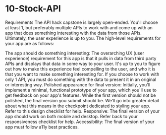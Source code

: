 # 10-Stock-API

Requirements
The API hack capstone is largely open-ended. You'll choose at least 1, but preferably multiple APIs to work with and come up with an app that does something interesting with the data from those APIs. Ultimately, the user experience is up to you. The high-level requirements for your app are as follows:

The app should do something interesting: The overarching UX (user experience) requirement for this app is that it pulls in data from third party APIs and displays that data in some way to your user. It's up to you to figure out how to make this experience feel compelling to the user, and who it is that you want to make something interesting for. If you choose to work with only 1 API, you must do something with the data to present it in an original or interesting way.
Polished appearance for final version: Initially, you'll implement a minimal, functional prototype of your app, which you'll use to get feedback on your app's features. While the first version should not be polished, the final version you submit should be. We'll go into greater detail about what this means in the checkpoint dedicated to styling your app.
Refer to this design checklist for help.
Responsive: The final version of your app should work on both mobile and desktop.
Refer back to your responsiveness checklist for help.
Accessibility: The final version of your app must follow a11y best practices.
